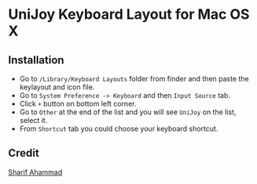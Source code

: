 # UniJoy Keyboard Layout for Mac OS X

## Installation

- Go to `/Library/Keyboard Layouts` folder from finder and then paste the keylayout and icon file.
- Go to `System Preference -> Keyboard` and then `Input Source` tab.
- Click `+` button on bottom left corner.
- Go to `Other` at the end of the list and you will see `UniJoy` on the list, select it.
- From `Shortcut` tab you could choose your keyboard shortcut.

## Credit

[Sharif Ahammad](https://github.com/nuxrif)

